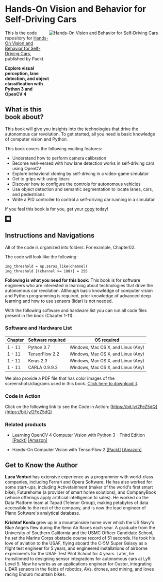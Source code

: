 # Hands-On Vision and Behavior for Self-Driving Cars

<a href="https://www.packtpub.com/data/hands-on-vision-and-behavior-for-self-driving-cars?utm_source=github&utm_medium=repository&utm_campaign=9781786461629"><img src="https://www.packtpub.com/media/catalog/product/cache/4cdce5a811acc0d2926d7f857dceb83b/9/7/9781800203587-original_62.jpeg" alt="Hands-On Vision and Behavior for Self-Driving Cars" height="256px" align="right"></a>

This is the code repository for [Hands-On Vision and Behavior for Self-Driving Cars](https://www.packtpub.com/data/hands-on-vision-and-behavior-for-self-driving-cars?utm_source=github&utm_medium=repository&utm_campaign=9781786461629), published by Packt.

**Explore visual perception, lane detection, and object classification with Python 3 and OpenCV 4**

## What is this book about?
This book will give you insights into the technologies that drive the autonomous car revolution. To get started, all you need is basic knowledge of computer vision and Python.

This book covers the following exciting features:
* Understand how to perform camera calibration
* Become well-versed with how lane detection works in self-driving cars using OpenCV
* Explore behavioral cloning by self-driving in a video-game simulator
* Get to grips with using lidars
* Discover how to configure the controls for autonomous vehicles
* Use object detection and semantic segmentation to locate lanes, cars, and pedestrians
* Write a PID controller to control a self-driving car running in a simulator

If you feel this book is for you, get your [copy](https://www.amazon.com/dp/1800203586) today!

<a href="https://www.packtpub.com/?utm_source=github&utm_medium=banner&utm_campaign=GitHubBanner"><img src="https://raw.githubusercontent.com/PacktPublishing/GitHub/master/GitHub.png" 
alt="https://www.packtpub.com/" border="5" /></a>

## Instructions and Navigations
All of the code is organized into folders. For example, Chapter02.

The code will look like the following:
```
img_threshold = np.zeros_like(channel)
img_threshold [(channel >= 180)] = 255
```

**Following is what you need for this book:**
This book is for software engineers who are interested in learning about technologies that drive the autonomous car revolution. Although basic knowledge of computer vision and Python programming is required, prior knowledge of advanced deep learning and how to use sensors (lidar) is not needed.

With the following software and hardware list you can run all code files present in the book (Chapter 1-11).
### Software and Hardware List
| Chapter | Software required | OS required |
| -------- | ------------------------------------ | ----------------------------------- |
| 1 - 11 | Python 3.7 | Windows, Mac OS X, and Linux (Any) |
| 1 - 11 | TensorFlow 2.2 | Windows, Mac OS X, and Linux (Any) |
| 1 - 11 | Keras 2.3 | Windows, Mac OS X, and Linux (Any) |
| 1 - 11 | CARLA 0.9.9.2 | Windows, Mac OS X, and Linux (Any) |

We also provide a PDF file that has color images of the screenshots/diagrams used in this book. [Click here to download it](https://static.packt-cdn.com/downloads/9781800203587_ColorImages.pdf).

### Code in Action
Click on the following link to see the Code in Action: [https://bit.ly/2FeZ5dQ](https://bit.ly/2FeZ5dQ)

### Related products
* Learning OpenCV 4 Computer Vision with Python 3 - Third Edition [[Packt]](https://www.packtpub.com/product/learning-opencv-4-computer-vision-with-python-3-third-edition/9781789531619?utm_source=github&utm_medium=repository&utm_campaign=9781789531619) [[Amazon]](https://www.amazon.com/dp/1789531616)

* Hands-On Computer Vision with TensorFlow 2 [[Packt]](https://www.packtpub.com/product/hands-on-computer-vision-with-tensorflow-2/9781788830645?utm_source=github&utm_medium=repository&utm_campaign=9781788830645) [[Amazon]](https://www.amazon.com/dp/1788830644)

## Get to Know the Author
**Luca Venturi**
has extensive experience as a programmer with world-class companies, including Ferrari and Opera Software. He has also worked for some start-ups, including Activetainment (maker of the world's first smart bike), Futurehome (a provider of smart home solutions), and CompanyBook (whose offerings apply artificial intelligence to sales). He worked on the Data Platform team at Tapad (Telenor Group), making petabytes of data accessible to the rest of the company, and is now the lead engineer of Piano Software's analytical database.

**Krishtof Korda**
grew up in a mountainside home over which the US Navy's Blue Angels flew during the Reno Air Races each year. A graduate from the University of Southern California and the USMC Officer Candidate School, he set the Marine Corps obstacle course record of 51 seconds. He took his love of aviation to the USAF, flying aboard the C-5M Super Galaxy as a flight test engineer for 5 years, and engineered installations of airborne experiments for the USAF Test Pilot School for 4 years. Later, he transitioned to designing sensor integrations for autonomous cars at Lyft Level 5. Now he works as an applications engineer for Ouster, integrating LIDAR sensors in the fields of robotics, AVs, drones, and mining, and loves racing Enduro mountain bikes.

